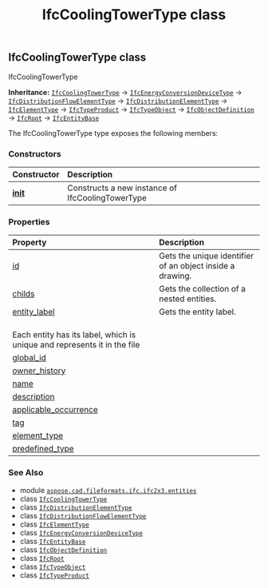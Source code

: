 ﻿---
title: IfcCoolingTowerType class
second_title: Aspose.CAD for Python via .NET API References
description: 
type: docs
weight: 1200
url: /python-net/aspose.cad.fileformats.ifc.ifc2x3.entities/ifccoolingtowertype/
is_root: false
---

## IfcCoolingTowerType class

IfcCoolingTowerType



**Inheritance:** [`IfcCoolingTowerType`](/cad/python-net/aspose.cad.fileformats.ifc.ifc2x3.entities/ifccoolingtowertype) → 
[`IfcEnergyConversionDeviceType`](/cad/python-net/aspose.cad.fileformats.ifc.ifc2x3.entities/ifcenergyconversiondevicetype) → 
[`IfcDistributionFlowElementType`](/cad/python-net/aspose.cad.fileformats.ifc.ifc2x3.entities/ifcdistributionflowelementtype) → 
[`IfcDistributionElementType`](/cad/python-net/aspose.cad.fileformats.ifc.ifc2x3.entities/ifcdistributionelementtype) → 
[`IfcElementType`](/cad/python-net/aspose.cad.fileformats.ifc.ifc2x3.entities/ifcelementtype) → 
[`IfcTypeProduct`](/cad/python-net/aspose.cad.fileformats.ifc.ifc2x3.entities/ifctypeproduct) → 
[`IfcTypeObject`](/cad/python-net/aspose.cad.fileformats.ifc.ifc2x3.entities/ifctypeobject) → 
[`IfcObjectDefinition`](/cad/python-net/aspose.cad.fileformats.ifc.ifc2x3.entities/ifcobjectdefinition) → 
[`IfcRoot`](/cad/python-net/aspose.cad.fileformats.ifc.ifc2x3.entities/ifcroot) → 
[`IfcEntityBase`](/cad/python-net/aspose.cad.fileformats.ifc/ifcentitybase)



The IfcCoolingTowerType type exposes the following members:

### Constructors
| Constructor | Description |
| :- | :- |
| [__init__](/cad/python-net/aspose.cad.fileformats.ifc.ifc2x3.entities/ifccoolingtowertype/__init__/#) | Constructs a new instance of IfcCoolingTowerType |


### Properties
| Property | Description |
| :- | :- |
| [id](/cad/python-net/aspose.cad.fileformats.ifc.ifc2x3.entities/ifccoolingtowertype/id) | Gets the unique identifier of an object inside a drawing. |
| [childs](/cad/python-net/aspose.cad.fileformats.ifc.ifc2x3.entities/ifccoolingtowertype/childs) | Gets the collection of a nested entities. |
| [entity_label](/cad/python-net/aspose.cad.fileformats.ifc.ifc2x3.entities/ifccoolingtowertype/entity_label) | Gets the entity label.<br/>Each entity has its label, which is unique and represents it in the file |
| [global_id](/cad/python-net/aspose.cad.fileformats.ifc.ifc2x3.entities/ifccoolingtowertype/global_id) |  |
| [owner_history](/cad/python-net/aspose.cad.fileformats.ifc.ifc2x3.entities/ifccoolingtowertype/owner_history) |  |
| [name](/cad/python-net/aspose.cad.fileformats.ifc.ifc2x3.entities/ifccoolingtowertype/name) |  |
| [description](/cad/python-net/aspose.cad.fileformats.ifc.ifc2x3.entities/ifccoolingtowertype/description) |  |
| [applicable_occurrence](/cad/python-net/aspose.cad.fileformats.ifc.ifc2x3.entities/ifccoolingtowertype/applicable_occurrence) |  |
| [tag](/cad/python-net/aspose.cad.fileformats.ifc.ifc2x3.entities/ifccoolingtowertype/tag) |  |
| [element_type](/cad/python-net/aspose.cad.fileformats.ifc.ifc2x3.entities/ifccoolingtowertype/element_type) |  |
| [predefined_type](/cad/python-net/aspose.cad.fileformats.ifc.ifc2x3.entities/ifccoolingtowertype/predefined_type) |  |



### See Also
* module [`aspose.cad.fileformats.ifc.ifc2x3.entities`](..)
* class [`IfcCoolingTowerType`](/cad/python-net/aspose.cad.fileformats.ifc.ifc2x3.entities/ifccoolingtowertype)
* class [`IfcDistributionElementType`](/cad/python-net/aspose.cad.fileformats.ifc.ifc2x3.entities/ifcdistributionelementtype)
* class [`IfcDistributionFlowElementType`](/cad/python-net/aspose.cad.fileformats.ifc.ifc2x3.entities/ifcdistributionflowelementtype)
* class [`IfcElementType`](/cad/python-net/aspose.cad.fileformats.ifc.ifc2x3.entities/ifcelementtype)
* class [`IfcEnergyConversionDeviceType`](/cad/python-net/aspose.cad.fileformats.ifc.ifc2x3.entities/ifcenergyconversiondevicetype)
* class [`IfcEntityBase`](/cad/python-net/aspose.cad.fileformats.ifc/ifcentitybase)
* class [`IfcObjectDefinition`](/cad/python-net/aspose.cad.fileformats.ifc.ifc2x3.entities/ifcobjectdefinition)
* class [`IfcRoot`](/cad/python-net/aspose.cad.fileformats.ifc.ifc2x3.entities/ifcroot)
* class [`IfcTypeObject`](/cad/python-net/aspose.cad.fileformats.ifc.ifc2x3.entities/ifctypeobject)
* class [`IfcTypeProduct`](/cad/python-net/aspose.cad.fileformats.ifc.ifc2x3.entities/ifctypeproduct)
